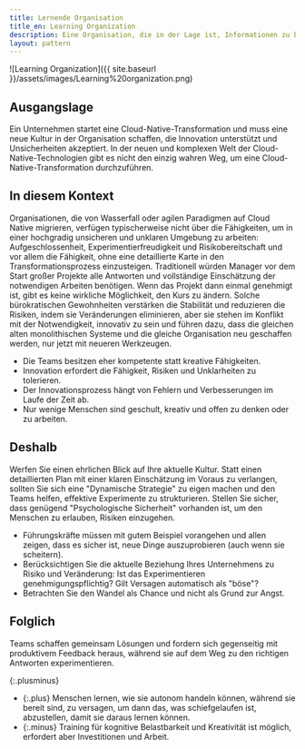 ```yaml
---
title: Lernende Organisation
title_en: Learning Organization
description: Eine Organisation, die in der Lage ist, Informationen zu beschaffen, Einblicke zu schaffen und Wissen zu übertragen, kann Risiken mit Zuversicht tolerieren und schwierige Probleme durch Experimente und Innovation lösen.
layout: pattern
---
```


![Learning Organization]({{ site.baseurl }}/assets/images/Learning%20organization.png)

## Ausgangslage

Ein Unternehmen startet eine Cloud-Native-Transformation und muss eine neue Kultur in der Organisation schaffen, die Innovation unterstützt und Unsicherheiten akzeptiert.
In der neuen und komplexen Welt der Cloud-Native-Technologien gibt es nicht den einzig wahren Weg, um eine Cloud-Native-Transformation durchzuführen.

## In diesem Kontext

Organisationen, die von Wasserfall oder agilen Paradigmen auf Cloud Native migrieren, verfügen typischerweise nicht über die Fähigkeiten, um in einer hochgradig unsicheren und unklaren Umgebung zu arbeiten:
Aufgeschlossenheit, Experimentierfreudigkeit und Risikobereitschaft und vor allem die Fähigkeit, ohne eine detaillierte Karte in den Transformationsprozess einzusteigen.
Traditionell würden Manager vor dem Start großer Projekte alle Antworten und vollständige Einschätzung der notwendigen Arbeiten benötigen.
Wenn das Projekt dann einmal genehmigt ist, gibt es keine wirkliche Möglichkeit, den Kurs zu ändern.
Solche bürokratischen Gewohnheiten verstärken die Stabilität und reduzieren die Risiken, indem sie Veränderungen eliminieren, aber sie stehen im Konflikt mit der Notwendigkeit, innovativ zu sein und führen dazu, dass die gleichen alten monolithischen Systeme und die gleiche Organisation neu geschaffen werden, nur jetzt mit neueren Werkzeugen.

* Die Teams besitzen eher kompetente statt kreative Fähigkeiten.
* Innovation erfordert die Fähigkeit, Risiken und Unklarheiten zu tolerieren.
* Der Innovationsprozess hängt von Fehlern und Verbesserungen im Laufe der Zeit ab.
* Nur wenige Menschen sind geschult, kreativ und offen zu denken oder zu arbeiten.

## Deshalb

Werfen Sie einen ehrlichen Blick auf Ihre aktuelle Kultur.
Statt einen detaillierten Plan mit einer klaren Einschätzung im Voraus zu verlangen, sollten Sie sich eine "Dynamische Strategie" zu eigen machen und den Teams helfen, effektive Experimente zu strukturieren.
Stellen Sie sicher, dass genügend "Psychologische Sicherheit" vorhanden ist, um den Menschen zu erlauben, Risiken einzugehen.

* Führungskräfte müssen mit gutem Beispiel vorangehen und allen zeigen, dass es sicher ist, neue Dinge auszuprobieren (auch wenn sie scheitern).
* Berücksichtigen Sie die aktuelle Beziehung Ihres Unternehmens zu Risiko und Veränderung: 
Ist das Experimentieren genehmigungspflichtig? Gilt Versagen automatisch als "böse"?
* Betrachten Sie den Wandel als Chance und nicht als Grund zur Angst.

## Folglich

Teams schaffen gemeinsam Lösungen und fordern sich gegenseitig mit produktivem Feedback heraus, während sie auf dem Weg zu den richtigen Antworten experimentieren.

{:.plusminus}
- {:.plus} Menschen lernen, wie sie autonom handeln können, während sie bereit sind, zu versagen, um dann das, was schiefgelaufen ist, abzustellen, damit sie daraus lernen können.
- {:.minus} Training für kognitive Belastbarkeit und Kreativität ist möglich, erfordert aber Investitionen und Arbeit.
